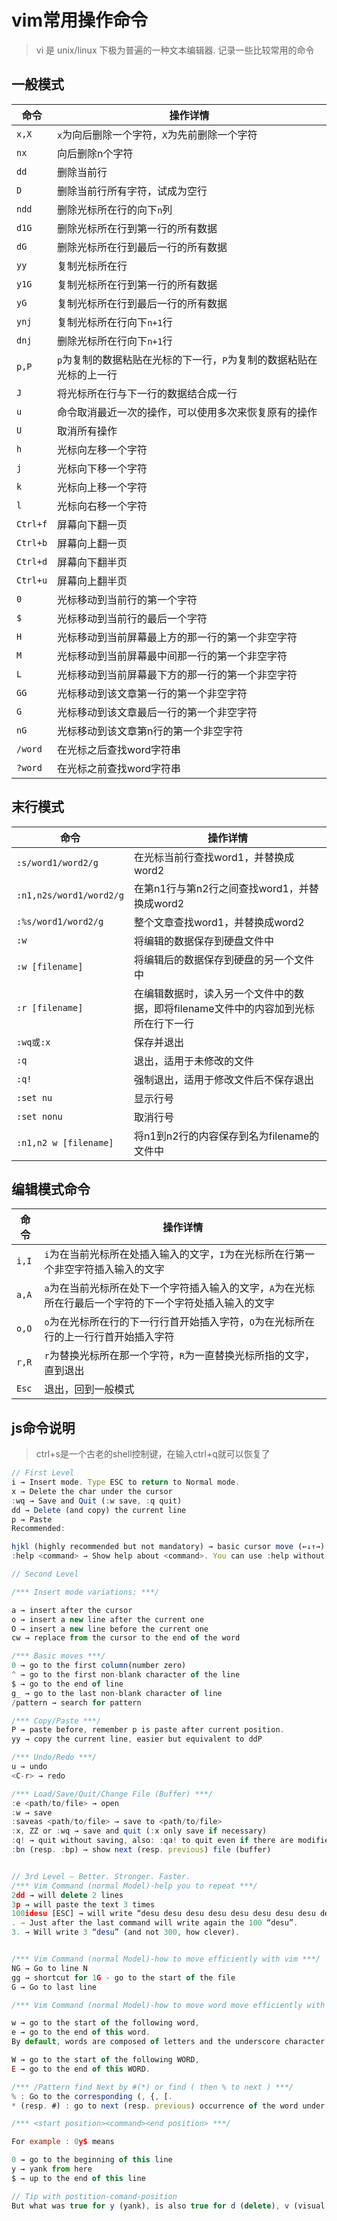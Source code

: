 # vim常用操作命令

> vi 是 unix/linux 下极为普遍的一种文本编辑器. 记录一些比较常用的命令

## 一般模式
|  命令 | 操作详情 |
|----|-----
| `x,X`    | `x`为向后删除一个字符，`X`为先前删除一个字符
| `nx`     | 向后删除n个字符
| `dd`     | 删除当前行
| `D`      | 删除当前行所有字符，试成为空行
| `ndd`    | 删除光标所在行的向下`n`列
| `d1G`    | 删除光标所在行到第一行的所有数据
| `dG`     | 删除光标所在行到最后一行的所有数据
| `yy`     | 复制光标所在行
| `y1G`    | 复制光标所在行到第一行的所有数据
| `yG`     | 复制光标所在行到最后一行的所有数据
| `ynj`    | 复制光标所在行向下`n+1`行
| `dnj`    | 删除光标所在行向下`n+1`行
| `p,P`    | `p`为复制的数据粘贴在光标的下一行，`P`为复制的数据粘贴在光标的上一行
| `J`      | 将光标所在行与下一行的数据结合成一行
| `u`      | 命令取消最近一次的操作，可以使用多次来恢复原有的操作
| `U`      | 取消所有操作
| `h`      | 光标向左移一个字符
| `j`      | 光标向下移一个字符
| `k`      | 光标向上移一个字符
| `l`      | 光标向右移一个字符
| `Ctrl+f` | 屏幕向下翻一页
| `Ctrl+b` | 屏幕向上翻一页
| `Ctrl+d` | 屏幕向下翻半页
| `Ctrl+u` | 屏幕向上翻半页
| `0`      | 光标移动到当前行的第一个字符
| `$`      | 光标移动到当前行的最后一个字符
| `H`      | 光标移动到当前屏幕最上方的那一行的第一个非空字符
| `M`      | 光标移动到当前屏幕最中间那一行的第一个非空字符
| `L`      | 光标移动到当前屏幕最下方的那一行的第一个非空字符
| `GG`     | 光标移动到该文章第一行的第一个非空字符
| `G`      | 光标移动到该文章最后一行的第一个非空字符
| `nG`     | 光标移动到该文章第n行的第一个非空字符
| `/word`  | 在光标之后查找word字符串
| `?word`  | 在光标之前查找word字符串

## 末行模式
|  命令 | 操作详情 |
|----|-----
| `:s/word1/word2/g`      | 在光标当前行查找word1，并替换成word2
| `:n1,n2s/word1/word2/g` | 在第n1行与第n2行之间查找word1，并替换成word2
| `:%s/word1/word2/g`     | 整个文章查找word1，并替换成word2
| `:w`                    | 将编辑的数据保存到硬盘文件中
| `:w [filename]`         | 将编辑后的数据保存到硬盘的另一个文件中
| `:r [filename]`         | 在编辑数据时，读入另一个文件中的数据，即将filename文件中的内容加到光标所在行下一行
| `:wq或:x`                | 保存并退出
| `:q`                    | 退出，适用于未修改的文件
| `:q!`                   | 强制退出，适用于修改文件后不保存退出
| `:set nu`               | 显示行号
| `:set nonu`             | 取消行号
| `:n1,n2 w [filename]`   | 将n1到n2行的内容保存到名为filename的文件中


## 编辑模式命令
|  命令 | 操作详情 |
|----|-----
| `i,I` | `i`为在当前光标所在处插入输入的文字，`I`为在光标所在行第一个非空字符插入输入的文字
| `a,A` | `a`为在当前光标所在处下一个字符插入输入的文字，`A`为在光标所在行最后一个字符的下一个字符处插入输入的文字
| `o,O` | `o`为在光标所在行的下一行行首开始插入字符，`O`为在光标所在行的上一行行首开始插入字符
| `r,R` | `r`为替换光标所在那一个字符，`R`为一直替换光标所指的文字，直到退出
| `Esc` | 退出，回到一般模式


## js命令说明

> ctrl+s是一个古老的shell控制键，在输入ctrl+q就可以恢复了

```javascript
// First Level
i → Insert mode. Type ESC to return to Normal mode.
x → Delete the char under the cursor
:wq → Save and Quit (:w save, :q quit)
dd → Delete (and copy) the current line
p → Paste
Recommended:

hjkl (highly recommended but not mandatory) → basic cursor move (←↓↑→). Hint: j looks like a down arrow.
:help <command> → Show help about <command>. You can use :help without a <command> to get general help.

// Second Level

/*** Insert mode variations: ***/

a → insert after the cursor
o → insert a new line after the current one
O → insert a new line before the current one
cw → replace from the cursor to the end of the word

/*** Basic moves ***/
0 → go to the first column(number zero)
^ → go to the first non-blank character of the line
$ → go to the end of line
g_ → go to the last non-blank character of line
/pattern → search for pattern

/*** Copy/Paste ***/
P → paste before, remember p is paste after current position.
yy → copy the current line, easier but equivalent to ddP

/*** Undo/Redo ***/
u → undo
<C-r> → redo

/*** Load/Save/Quit/Change File (Buffer) ***/
:e <path/to/file> → open
:w → save
:saveas <path/to/file> → save to <path/to/file>
:x, ZZ or :wq → save and quit (:x only save if necessary)
:q! → quit without saving, also: :qa! to quit even if there are modified hidden buffers.
:bn (resp. :bp) → show next (resp. previous) file (buffer)


// 3rd Level – Better. Stronger. Faster.
/*** Vim Command (normal Model)-help you to repeat ***/
2dd → will delete 2 lines
3p → will paste the text 3 times
100idesu [ESC] → will write “desu desu desu desu desu desu desu desu desu desu desu desu desu desu desu desu desu desu desu desu desu desu desu desu desu desu desu desu desu desu desu desu desu desu desu desu desu desu desu desu desu desu desu desu desu desu desu desu desu desu desu desu desu desu desu desu desu desu desu desu desu desu desu desu desu desu desu desu desu desu desu desu desu desu desu desu desu desu desu desu desu desu desu desu desu desu desu desu desu desu desu desu desu desu desu desu desu desu desu desu”
. → Just after the last command will write again the 100 “desu”.
3. → Will write 3 “desu” (and not 300, how clever).


/*** Vim Command (normal Model)-how to move efficiently with vim ***/
NG → Go to line N
gg → shortcut for 1G - go to the start of the file
G → Go to last line

/*** Vim Command (normal Model)-how to move word move efficiently with vim ***/

w → go to the start of the following word,
e → go to the end of this word.
By default, words are composed of letters and the underscore character. Let’s call a WORD a group of letter separated by blank characters. If you want to consider WORDS, then just use uppercase characters:

W → go to the start of the following WORD,
E → go to the end of this WORD.

/*** /Pattern find Next by #(*) or find ( then % to next ) ***/
% : Go to the corresponding (, {, [.
* (resp. #) : go to next (resp. previous) occurrence of the word under the cursor

/*** <start position><command><end position> ***/

For example : 0y$ means

0 → go to the beginning of this line
y → yank from here
$ → up to the end of this line

// Tip with postition-comand-position
But what was true for y (yank), is also true for d (delete), v (visual select), gU (uppercase), gu (lowercase), etc…


```
